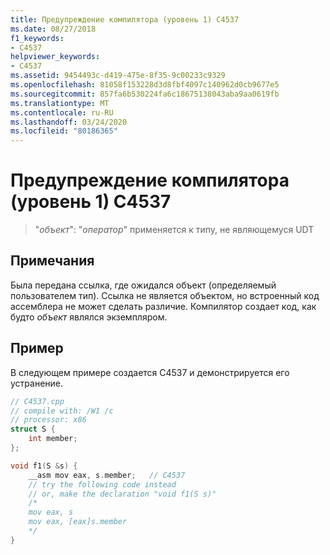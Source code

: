 ```yaml
---
title: Предупреждение компилятора (уровень 1) C4537
ms.date: 08/27/2018
f1_keywords:
- C4537
helpviewer_keywords:
- C4537
ms.assetid: 9454493c-d419-475e-8f35-9c00233c9329
ms.openlocfilehash: 81058f153228d3d8fbf4097c140962d0cb9677e5
ms.sourcegitcommit: 857fa6b530224fa6c18675138043aba9aa0619fb
ms.translationtype: MT
ms.contentlocale: ru-RU
ms.lasthandoff: 03/24/2020
ms.locfileid: "80186365"
---
```

# <a name="compiler-warning-level-1-c4537"></a>Предупреждение компилятора (уровень 1) C4537

> "*объект*": "*оператор*" применяется к типу, не являющемуся UDT

## <a name="remarks"></a>Примечания

Была передана ссылка, где ожидался объект (определяемый пользователем тип). Ссылка не является объектом, но встроенный код ассемблера не может сделать различие. Компилятор создает код, как будто *объект* являлся экземпляром.

## <a name="example"></a>Пример

В следующем примере создается C4537 и демонстрируется его устранение.

```cpp
// C4537.cpp
// compile with: /W1 /c
// processor: x86
struct S {
    int member;
};

void f1(S &s) {
    __asm mov eax, s.member;   // C4537
    // try the following code instead
    // or, make the declaration "void f1(S s)"
    /*
    mov eax, s
    mov eax, [eax]s.member
    */
}
```
